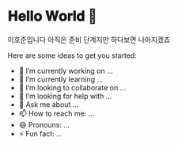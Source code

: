 # 𝐇𝐞𝐥𝐥𝐨 𝐖𝐨𝐫𝐥𝐝 👋


이호준입니다
아직은 준비 단계지만
하다보면 나아지겠죠

Here are some ideas to get you started:

- 🔭 I’m currently working on ...
- 🌱 I’m currently learning ...
- 👯 I’m looking to collaborate on ...
- 🤔 I’m looking for help with ...
- 💬 Ask me about ...
- 📫 How to reach me: ...
- 😄 Pronouns: ...
- ⚡ Fun fact: ...
